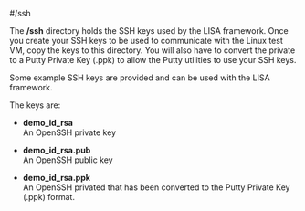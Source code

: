 #/ssh

The **/ssh** directory holds the SSH keys used by the LISA framework.
Once you create your SSH keys to be used to communicate with the Linux test VM,
copy the keys to this directory.  You will also have to convert the private to
a Putty Private Key (.ppk) to allow the Putty utilities to use your SSH keys.

Some example SSH keys are provided and can be used with the LISA framework. 

The keys are:
- **demo_id_rsa**  
    An OpenSSH private key

- **demo_id_rsa.pub**  
    An OpenSSH public key

- **demo_id_rsa.ppk**  
    An OpenSSH privated that has been converted to the Putty Private Key (.ppk) format.
